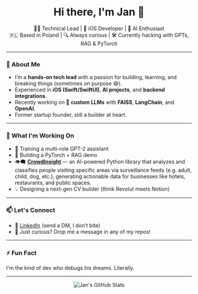 <h1 align="center">Hi there, I'm Jan 👋</h1>

<p align="center">
  👨‍💻 Technical Lead | 📱 iOS Developer | 🤖 AI Enthusiast<br/>
  🇵🇱 Based in Poland | 🔍 Always curious | 🛠️ Currently hacking with GPTs, RAG & PyTorch
</p>

---

### 🧠 About Me
- I’m a **hands-on tech lead** with a passion for building, learning, and breaking things (sometimes on purpose 😅).
- Experienced in **iOS (Swift/SwiftUI)**, **AI projects**, and **backend integrations**.
- Recently working on 🔬 **custom LLMs** with **FAISS**, **LangChain**, and **OpenAI**.
- Former startup founder, still a builder at heart.

---

### 🔭 What I'm Working On
- 🧠 Training a multi-role GPT-2 assistant  
- 🧪 Building a PyTorch + RAG demo  
- 👁️‍🗨️ [**CrowdInsight**](https://github.com/cnnsyhnx/CrowdInsight) — an AI-powered Python library that analyzes and classifies people visiting specific areas via surveillance feeds (e.g. adult, child, dog, etc.), generating actionable data for businesses like hotels, restaurants, and public spaces.  
- 💡 Designing a next-gen CV builder (think Revolut meets Notion)

---

### 📫 Let's Connect
- 💼 [LinkedIn](https://linkedin.com/in/cnnsyhnx) (send a DM, I don’t bite)
- 🧠 Just curious? Drop me a message in any of my repos!

---

### ⚡ Fun Fact
I'm the kind of dev who debugs his dreams. Literally.

---

<p align="center">
  <img src="https://github-readme-stats.vercel.app/api?username=cnnsyhnx&show_icons=true&theme=radical" alt="Jan's GitHub Stats" />
</p>
